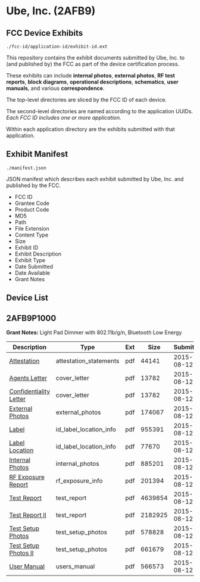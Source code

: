 # Ube, Inc. (2AFB9)
## FCC Device Exhibits

```
./fcc-id/application-id/exhibit-id.ext
```

This repository contains the exhibit documents submitted by Ube, Inc. to (and published by) the FCC as part of the device certification process.

These exhibits can include **internal photos**, **external photos**, **RF test reports**, **block diagrams**, **operational descriptions**, **schematics**, **user manuals**, and various **correspondence**.

The top-level directories are sliced by the FCC ID of each device.

The second-level directories are named according to the application UUIDs. *Each FCC ID includes one or more application.*

Within each application directory are the exhibits submitted with that application. 

## Exhibit Manifest

```
./manifest.json
```

JSON manifest which describes each exhibit submitted by Ube, Inc. and published by the FCC.

- FCC ID
- Grantee Code
- Product Code
- MD5
- Path
- File Extension
- Content Type
- Size
- Exhibit ID
- Exhibit Description
- Exhibit Type
- Date Submitted
- Date Available
- Grant Notes

## Device List
## 2AFB9P1000
**Grant Notes:** Light Pad Dimmer with 802.11b/g/n, Bluetooth Low Energy

| Description | Type | Ext | Size | Submitted | Available |
| ----------- | ---- | --- | ---- | --------- | --------- |
| [Attestation](2AFB9P1000/18f108493561cbb57c233e01570664de/2712536.pdf) | attestation_statements | pdf | 44141 | 2015-08-12 | 2015-08-12 |
| [Agents Letter](2AFB9P1000/18f108493561cbb57c233e01570664de/2712554.pdf) | cover_letter | pdf | 13782 | 2015-08-12 | 2015-08-12 |
| [Confidentiality Letter](2AFB9P1000/18f108493561cbb57c233e01570664de/2712554.pdf) | cover_letter | pdf | 13782 | 2015-08-12 | 2015-08-12 |
| [External Photos](2AFB9P1000/18f108493561cbb57c233e01570664de/2712537.pdf) | external_photos | pdf | 174067 | 2015-08-12 | 2015-08-12 |
| [Label](2AFB9P1000/18f108493561cbb57c233e01570664de/2712534.pdf) | id_label_location_info | pdf | 955391 | 2015-08-12 | 2015-08-12 |
| [Label Location](2AFB9P1000/18f108493561cbb57c233e01570664de/2712535.pdf) | id_label_location_info | pdf | 77670 | 2015-08-12 | 2015-08-12 |
| [Internal Photos](2AFB9P1000/18f108493561cbb57c233e01570664de/2712545.pdf) | internal_photos | pdf | 885201 | 2015-08-12 | 2015-08-12 |
| [RF Exposure Report](2AFB9P1000/18f108493561cbb57c233e01570664de/2712550.pdf) | rf_exposure_info | pdf | 201394 | 2015-08-12 | 2015-08-12 |
| [Test Report](2AFB9P1000/18f108493561cbb57c233e01570664de/2712542.pdf) | test_report | pdf | 4639854 | 2015-08-12 | 2015-08-12 |
| [Test Report II](2AFB9P1000/18f108493561cbb57c233e01570664de/2712543.pdf) | test_report | pdf | 2182925 | 2015-08-12 | 2015-08-12 |
| [Test Setup Photos](2AFB9P1000/18f108493561cbb57c233e01570664de/2712556.pdf) | test_setup_photos | pdf | 578828 | 2015-08-12 | 2015-08-12 |
| [Test Setup Photos II](2AFB9P1000/18f108493561cbb57c233e01570664de/2712557.pdf) | test_setup_photos | pdf | 661679 | 2015-08-12 | 2015-08-12 |
| [User Manual](2AFB9P1000/18f108493561cbb57c233e01570664de/2712544.pdf) | users_manual | pdf | 566573 | 2015-08-12 | 2015-08-12 |
